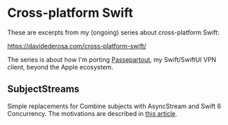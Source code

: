 # Cross-platform Swift

These are excerpts from my (ongoing) series about cross-platform Swift:

https://davidederosa.com/cross-platform-swift/

The series is about how I'm porting [Passepartout](https://github.com/passepartoutvpn/passepartout), my Swift/SwiftUI VPN client, beyond the Apple ecosystem.

## SubjectStreams

Simple replacements for Combine subjects with AsyncStream and Swift 6 Concurrency. The motivations are described in [this article](https://davidederosa.com/cross-platform-swift/combine/).
